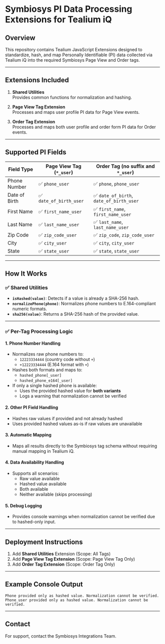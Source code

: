 
# Symbiosys PI Data Processing Extensions for Tealium iQ

## Overview

This repository contains Tealium JavaScript Extensions designed to standardize, hash, and map Personally Identifiable (PI) data collected via Tealium iQ into the required Symbiosys Page View and Order tags.

---

## Extensions Included

1. **Shared Utilities**  
   Provides common functions for normalization and hashing.

2. **Page View Tag Extension**  
   Processes and maps user profile PI data for Page View events.

3. **Order Tag Extension**  
   Processes and maps both user profile and order form PI data for Order events.

---

## Supported PI Fields

| Field Type         | Page View Tag (`*_user`) | Order Tag (no suffix and `*_user`) |
|--------------------|--------------------------|-------------------------------------|
| Phone Number       | ✅ `phone_user`           | ✅ `phone`, `phone_user`            |
| Date of Birth      | ✅ `date_of_birth_user`   | ✅ `date_of_birth`, `date_of_birth_user` |
| First Name         | ✅ `first_name_user`      | ✅ `first_name`, `first_name_user`  |
| Last Name          | ✅ `last_name_user`       | ✅ `last_name`, `last_name_user`    |
| Zip Code           | ✅ `zip_code_user`        | ✅ `zip_code`, `zip_code_user`      |
| City               | ✅ `city_user`            | ✅ `city`, `city_user`              |
| State              | ✅ `state_user`           | ✅ `state`, `state_user`            |

---

## How It Works

### ✅ **Shared Utilities**

- **`isHashed(value)`**: Detects if a value is already a SHA-256 hash.
- **`normalizePhone(phone)`**: Normalizes phone numbers to E.164-compliant numeric formats.
- **`sha256(value)`**: Returns a SHA-256 hash of the provided value.

---

### ✅ **Per-Tag Processing Logic**

#### 1. **Phone Number Handling**
- Normalizes raw phone numbers to:
  - `12223334444` (country code without `+`)
  - `+12223334444` (E.164 format with `+`)
- Hashes both formats and maps to:
  - `hashed_phone[_user]`
  - `hashed_phone_e164[_user]`
- If only a single hashed phone is available:
  - Uses the provided hashed value for **both variants**
  - Logs a warning that normalization cannot be verified

#### 2. **Other PI Field Handling**
- Hashes raw values if provided and not already hashed
- Uses provided hashed values as-is if raw values are unavailable

#### 3. **Automatic Mapping**
- Maps all results directly to the Symbiosys tag schema without requiring manual mapping in Tealium iQ.

#### 4. **Data Availability Handling**
- Supports all scenarios:
  - Raw value available
  - Hashed value available
  - Both available
  - Neither available (skips processing)

#### 5. **Debug Logging**
- Provides console warnings when normalization cannot be verified due to hashed-only input.

---

## Deployment Instructions

1. Add **Shared Utilities** Extension (Scope: All Tags)
2. Add **Page View Tag Extension** (Scope: Page View Tag Only)
3. Add **Order Tag Extension** (Scope: Order Tag Only)

---

## Example Console Output

```
Phone provided only as hashed value. Normalization cannot be verified.
Phone_user provided only as hashed value. Normalization cannot be verified.
```

---

## Contact  
For support, contact the Symbiosys Integrations Team.
